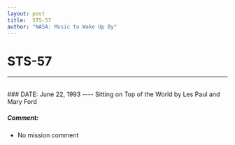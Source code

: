 ```yaml
---
layout: post
title:  STS-57
author: "NASA: Music to Wake Up By"
---
```


# STS-57
----
<br/>
### DATE: June 22, 1993
----
Sitting on Top of the World by Les Paul and Mary Ford

##### Comment:
* No mission comment

